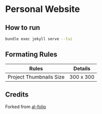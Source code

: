 # Personal Website

## How to run

```bash
bundle exec jekyll serve --lsi
```

## Formating Rules

| Rules             |  Details  |
| -----------        |  -----------  |
| Project Thumbnails Size |  300 x 300    |

## Credits

Forked from [al-folio](https://github.com/alshedivat/al-folio)
